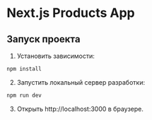 # Next.js Products App

## Запуск проекта

1. Установить зависимости:

```bash
npm install
```

2. Запустить локальный сервер разработки:

```bash
npm run dev
```

3. Открыть http://localhost:3000 в браузере.
